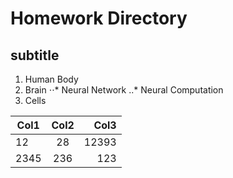 # Homework Directory

## subtitle
1. Human Body
2. Brain
⋅⋅* Neural Network
..* Neural Computation 
3. Cells


| Col1          | Col2          | Col3  |
| ------------- |:-------------:| -----:|
| 12            | 28            | 12393 |
|  2345         | 236           |   123 |
